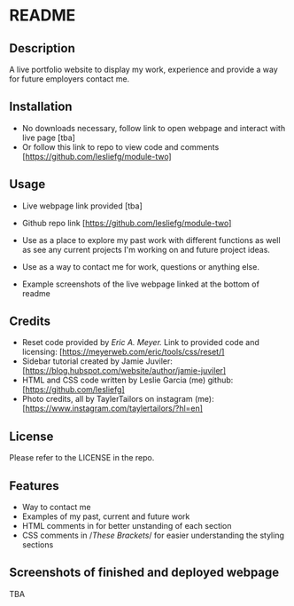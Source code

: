 # README

## Description

A live portfolio website to display my work, experience and provide a way for future employers contact me.

## Installation

- No downloads necessary, follow link to open webpage and interact with live page [tba]
- Or follow this link to repo to view code and comments [https://github.com/lesliefg/module-two]

## Usage

- Live webpage link provided [tba]
- Github repo link [https://github.com/lesliefg/module-two]

- Use as a place to explore my past work with different functions as well as see any current projects I'm working on and future project ideas.
- Use as a way to contact me for work, questions or anything else.
- Example screenshots of the live webpage linked at the bottom of readme

## Credits

- Reset code provided by <i>Eric A. Meyer.</i> Link to provided code and licensing: [https://meyerweb.com/eric/tools/css/reset/] 
- Sidebar tutorial created by Jamie Juviler: [https://blog.hubspot.com/website/author/jamie-juviler]
- HTML and CSS code written by Leslie Garcia (me) github: [https://github.com/lesliefg]
- Photo credits, all by TaylerTailors on instagram (me): [https://www.instagram.com/taylertailors/?hl=en]

## License

Please refer to the LICENSE in the repo.

## Features
- Way to contact me
- Examples of my past, current and future work
- HTML comments in <!--These brackets--> for better unstanding of each section 
- CSS comments in /*These Brackets*/ for easier understanding the styling sections

## Screenshots of finished and deployed webpage
TBA
